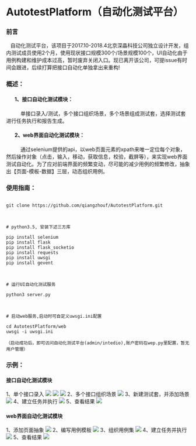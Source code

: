 # AutotestPlatform（自动化测试平台）
### 前言
    自动化测试平台，该项目于2017.10-2018.4北京深瞐科技公司独立设计开发，组内测试成员使用2个月，使用现状接口规模300个/场景规模100个，UI自动化由于用例构建和维护成本过高，暂时废弃关闭入口。现已离开该公司，可提issue有时间会跟进，后续打算把接口自动化单独拿出来重构!

### 概述：
####        1、接口自动化测试模块：
            单接口录入/测试，多个接口组织场景，多个场景组成测试套，选择测试套进行任务执行和报告生成。
####         2、web界面自动化测试模块：
            通过selenium提供的api，以web页面元素的xpath来唯一定位每个对象，然后操作对象（点击，输入，移动，获取信息，校验，截屏等），来实现web界面测试自动化。为了应对前端界面的频繁变动，尽可能的减少用例的频繁修改，抽象出【页面-模板-数据】三层，动态组织用例。
        
        

### 使用指南：
<pre><code>
git clone https://github.com/qiangzhouf/AutotestPlatform.git

</pre></code>
<pre><code>
# python3.5, 安装下述三方库

pip install selenium
pip install flask
pip install flask_socketio
pip install requests
pip install uwsgi
pip install gevent

</code></pre>
<pre><code>
# 运行UI自动化测试服务

python3 server.py

</code></pre>
<pre><code>
# 启动web服务,启动时可自定义uwsgi.ini配置

cd AutotestPlatform/web
uwsgi -i uwsgi.ini

（启动成功后，即可访问自动化测试平台(admin/intedio),账户密码在wep.py里配置，暂无用户管理）
</code></pre>

### 示例：
#### 接口自动化测试模块
1、单个接口录入
![](https://github.com/qiangzhouf/AutotestPlatform/raw/master/doc/1.png)
![](https://github.com/qiangzhouf/AutotestPlatform/raw/master/doc/6.png)
![](https://github.com/qiangzhouf/AutotestPlatform/raw/master/doc/7.png)
2、多个接口组织场景
![](https://github.com/qiangzhouf/AutotestPlatform/raw/master/doc/2.png)
3、新建测试套，并添加场景
![](https://github.com/qiangzhouf/AutotestPlatform/raw/master/doc/3.png)
4、建立任务并执行
![](https://github.com/qiangzhouf/AutotestPlatform/raw/master/doc/4.png)
5、查看结果
![](https://github.com/qiangzhouf/AutotestPlatform/raw/master/doc/5.png)
#### web界面自动化测试模块
1、添加页面抽象
![](https://github.com/qiangzhouf/AutotestPlatform/raw/master/doc/11.png)
2、编写用例模板
![](https://github.com/qiangzhouf/AutotestPlatform/raw/master/doc/12.png)
3、组织用例集
![](https://github.com/qiangzhouf/AutotestPlatform/raw/master/doc/13.png)
4、建立任务并执行
![](https://github.com/qiangzhouf/AutotestPlatform/raw/master/doc/14.png)
5、查看结果
![](https://github.com/qiangzhouf/AutotestPlatform/raw/master/doc/15.png)

